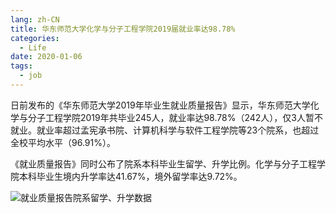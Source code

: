 ```yaml
---
lang: zh-CN
title: 华东师范大学化学与分子工程学院2019届就业率达98.78%
categories:
  - Life
date: 2020-01-06
tags:
  - job
---
```

日前发布的《华东师范大学2019年毕业生就业质量报告》显示，华东师范大学化学与分子工程学院2019年共毕业245人，就业率达98.78%（242人），仅3人暂不就业。就业率超过孟宪承书院、计算机科学与软件工程学院等23个院系，也超过全校平均水平（96.91%）。

《就业质量报告》同时公布了院系本科毕业生留学、升学比例。化学与分子工程学院本科毕业生境内升学率达41.67%，境外留学率达9.72%。

![就业质量报告院系留学、升学数据](https://pic.downk.cc/item/5e20ef6b2fb38b8c3c2732a5.jpg)
